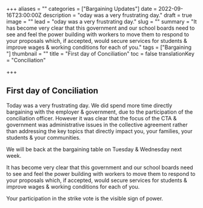 +++
aliases = ""
categories = ["Bargaining Updates"]
date = 2022-09-16T23:00:00Z
description = "oday was a very frustrating day."
draft = true
image = ""
lead = "oday was a very frustrating day."
slug = ""
summary = "It has become very clear that this government and our school boards need to see and feel the power building with workers to move them to respond to your proposals which, if accepted, would secure services for students & improve wages & working conditions for each of you."
tags = ["Bargaining "]
thumbnail = ""
title = "First day of Conciliation"
toc = false
translationKey = "Conciliation"

+++
## First day of Conciliation 

Today was a very frustrating day. We did spend more time directly bargaining with the employer & government, due to the participation of the conciliation officer. However it was clear that the focus of the CTA & government was administrative issues in the collective agreement rather than addressing the key topics that directly impact you, your families, your students & your communities.

We will be back at the bargaining table on Tuesday & Wednesday next week.

It has become very clear that this government and our school boards need to see and feel the power building with workers to move them to respond to your proposals which, if accepted, would secure services for students & improve wages & working conditions for each of you.

Your participation in the strike vote is the visible sign of power.
